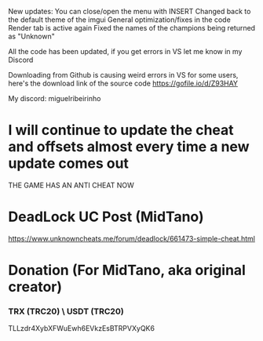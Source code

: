 New updates:
You can close/open the menu with INSERT
Changed back to the default theme of the imgui
General optimization/fixes in the code
Render tab is active again
Fixed the names of the champions being returned as "Unknown"

All the code has been updated, if you get errors in VS let me know in my Discord

Downloading from Github is causing weird errors in VS for some users, here's the download link of the source code
https://gofile.io/d/Z93HAY

My discord: miguelribeirinho

# I will continue to update the cheat and offsets almost every time a new update comes out
THE GAME HAS AN ANTI CHEAT NOW


# DeadLock UC Post (MidTano)

https://www.unknowncheats.me/forum/deadlock/661473-simple-cheat.html

# Donation (For MidTano, aka original creator)
### TRX (TRC20) \ USDT (TRC20)
TLLzdr4XybXFWuEwh6EVkzEsBTRPVXyQK6 
